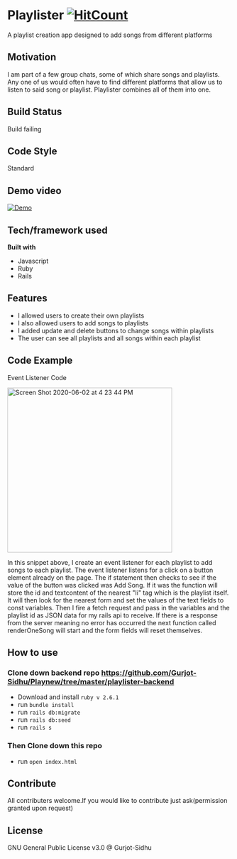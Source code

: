 # Playlister [![HitCount](http://hits.dwyl.com/Gurjot-Sidhu/Playnew.svg)](http://hits.dwyl.com/Gurjot-Sidhu/Playnew)

A playlist creation app designed to add songs from different platforms

## Motivation
I am part of a few group chats, some of which share songs and playlists. Any one of us would often have to find different platforms that allow us to listen to said song or playlist. Playlister combines all of them into one.
## Build Status
Build failing

## Code Style
Standard

## Demo video
[![Demo](http://img.youtube.com/vi/eONSjVLzQwg/0.jpg)](http://www.youtube.com/watch?v=eONSjVLzQwg "Playlister Demo")

## Tech/framework used
**Built with**
- Javascript
- Ruby
- Rails

## Features
- I allowed users to create their own playlists
- I also allowed users to add songs to playlists
- I added update and delete buttons to change songs within playlists
- The user can see all playlists and all songs within each playlist

## Code Example
Event Listener Code

<img width="371" alt="Screen Shot 2020-06-02 at 4 23 44 PM" src="https://user-images.githubusercontent.com/9657307/83566105-7a0b8080-a4ed-11ea-983c-6dbb70365790.png">

In this snippet above, I create an event listener for each playlist to add songs to each playlist. The event listener listens for a click on a button element already on the page. The if statement then checks to see if the value of the button was clicked was Add Song. If it was the function will store the id and textcontent of the nearest "li" tag which is the playlist itself. It will then look for the nearest form and set the values of the text fields to const variables. Then I fire a fetch request and pass in the variables and the playlist id as JSON data for my rails api to receive. If there is a response from the server meaning no error has occurred the next function called renderOneSong will start and the form fields will reset themselves.
## How to use

### Clone down backend repo https://github.com/Gurjot-Sidhu/Playnew/tree/master/playlister-backend

- Download and install `ruby v 2.6.1`
- run `bundle install`
- run `rails db:migrate`
- run `rails db:seed`
- run `rails s`

### Then Clone down this repo
- run `open index.html`

## Contribute
All contributers welcome.If you would like to contribute just ask(permission granted upon request)

## License
GNU General Public License v3.0 @ Gurjot-Sidhu
